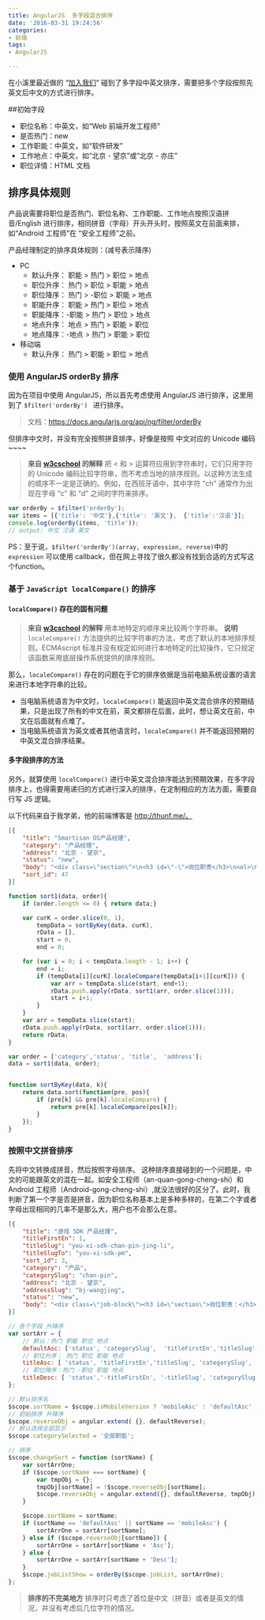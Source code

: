 ```yaml
---
title: AngularJS  多字段混合排序
date: '2016-03-31 19:24:56'
categories:
- 前端
tags:
- AngularJS

---
```


在小溪里最近做的 “[加入我们](http://www.smartisan.com/support/#/join)” 碰到了多字段中英文排序，需要把多个字段按照先英文后中文的方式进行排序。



##初始字段

* 职位名称：中英文，如“Web 前端开发工程师”
* 是否热门：new
* 工作职能：中英文，如“软件研发”
* 工作地点：中英文，如“北京 - 望京”或“北京 - 亦庄”
* 职位详情：HTML 文档

## 排序具体规则
产品说需要将职位是否热门、职位名称、工作职能、工作地点按照汉语拼音/English 进行排序，相同拼音（字母）开头开头时，按照英文在前面来排，如“Android 工程师”在 “安全工程师”之前。

产品经理制定的排序具体规则：(减号表示降序)

* PC
    * 默认升序：&nbsp;职能 > 热门 > 职位 > 地点
    * 职位升序：&nbsp;热门 > 职位 > 职能 > 地点
    * 职位降序：&nbsp;热门 > -职位 > 职能 > 地点
    * 职能升序：&nbsp;职能 > 热门 > 职位 > 地点
    * 职能降序：-职能 > 热门 > 职位 > 地点
    * 地点升序：&nbsp;地点 > 热门 > 职能 > 职位
    * 地点降序：-地点 > 热门 > 职能 > 职位
* 移动端
    * 默认升序：&nbsp;热门 > 职能 > 职位 > 地点

<!--more-->
  
### 使用 AngularJS orderBy 排序

因为在项目中使用 AngularJS，所以首先考虑使用 AngularJS 进行排序，这里用到了 `$filter('orderBy') ` 进行排序。

> 文档：https://docs.angularjs.org/api/ng/filter/orderBy

但排序中文时，并没有完全按照拼音排序，好像是按照 中文对应的 Unicode 编码~~~~
> **来自 [w3cschool](http://www.w3school.com.cn/jsref/jsref_localeCompare.asp) 的解释**
> 把 < 和 > 运算符应用到字符串时，它们只用字符的 Unicode 编码比较字符串，而不考虑当地的排序规则。以这种方法生成的顺序不一定是正确的。例如，在西班牙语中，其中字符 “ch” 通常作为出现在字母 “c” 和 “d” 之间的字符来排序。

```js
var orderBy = $filter('orderBy');
var items = [{'title': '中文'},{'title': '英文'},  {'title':'汉语'}];
console.log(orderBy(items, 'title'));
// output: 中文 汉语 英文
```
PS：至于说，`$filter('orderBy')(array, expression, reverse)`中的 `expression` 可以使用 callback，但在网上寻找了很久都没有找到合适的方式写这个function。

### 基于 `JavaScript localCompare()` 的排序

#### `localCompare()` 存在的固有问题

> **来自 [w3cschool](http://www.w3school.com.cn/jsref/jsref_localeCompare.asp) 的解释**
> 用本地特定的顺序来比较两个字符串。
> **说明**
> `localeCompare()` 方法提供的比较字符串的方法，考虑了默认的本地排序规则。ECMAscript 标准并没有规定如何进行本地特定的比较操作，它只规定该函数采用底层操作系统提供的排序规则。

那么，`localeCompare()` 存在的问题在于它的排序依据是当前电脑系统设置的语言来进行本地字符串的比较。

* 当电脑系统语言为中文时，`localeCompare()` 能返回中英文混合排序的预期结果，只是出现了所有的中文在前，英文都排在后面，此时，想让英文在前，中文在后面就有点难了。
* 当电脑系统语言为英文或者其他语言时，`localeCompare()` 并不能返回预期的中英文混合排序结果。


#### 多字段排序的方法
另外，就算使用 `localCompare()` 进行中英文混合排序能达到预期效果，在多字段排序上，也得需要用递归的方式进行深入的排序，在定制相应的方法方面，需要自行写 JS 逻辑。

以下代码来自于我学弟，他的前端博客是 http://thunf.me/。

```JSON
[{
    "title": "Smartisan OS产品经理",
    "category": "产品经理",
    "address": "北京 - 望京",
    "status": "new",
    "body": "<div class=\"section\">\n<h3 id=\"-\">岗位职责</h3>\n<ol>\n<li>参与 Smartisan OS 的产品设计；</li>\n<li>设计新产品，新功能，并持续优化和改善现有应用和功能；</li>\n<li>跟进项目进度和周期，推动产品的顺利上线。</li>\n</ol>\n</div>",
    "sort_id": 47
}]
```

```javascript
function sort1(data, order){
    if (order.length <= 0) { return data;}

    var curK = order.slice(0, 1),
        tempData = sortByKey(data, curK), 
        rData = [],
        start = 0, 
        end = 0;

    for (var i = 0; i < tempData.length - 1; i++) {
        end = i;
        if (tempData[i][curK].localeCompare(tempData[i+1][curK])) {
            var arr = tempData.slice(start, end+1);
            rData.push.apply(rData, sort1(arr, order.slice(1)));
            start = i+1;
        }
    }
    var arr = tempData.slice(start);
    rData.push.apply(rData, sort1(arr, order.slice(1)));
    return rData;
}

var order = ['category','status', 'title',  'address'];
data = sort1(data, order);


function sortByKey(data, k){
    return data.sort(function(pre, pos){
        if (pre[k] && pre[k].localeCompare) { 
            return pre[k].localeCompare(pos[k]);
        }
    });
}
```

### 按照中文拼音排序
先将中文转换成拼音，然后按照字母排序。
这种排序直接碰到的一个问题是，中文的可能跟英文的混在一起。如安全工程师（an-quan-gong-cheng-shi）和 Android 工程师（Android-gong-cheng-shi）,就没法很好的区分了。此时，我判断了第一个字是否是拼音，因为职位名称基本上是多种多样的，在第二个字或者字母出现相同的几率不是那么大，用户也不会那么在意。

``` JSON
[{
    "title": "游戏 SDK 产品经理",
    "titleFirstEn": 1,
    "titleSlug": "you-xi-sdk-chan-pin-jing-li",
    "titleSlugTo": "you-xi-sdk-pm",
    "sort_id": 3,
    "category": "产品",
    "categorySlug": "chan-pin",
    "address": "北京 - 望京",
    "addressSlug": "bj-wangjing",
    "status": "new",
    "body": "<div class=\"job-block\"><h3 id=\"section\">岗位职责：</h3>\n<ol>\n<li>负责 Smartisan OS 中游戏账号及支付 SDK 的市场分析、用户研究，挖掘需求，持续改进产品功能和用户体验；</li>\n<li>负责与运营/ BD 团队的日常沟通，收集整理跟 SDK 产品以及游戏运营数据的相关需求；</li>\n<li>沟通协调研发部门，跟进产品功能实施。</li>\n</ol>\n</div>"
}]
```

``` js
// 各个字段 升降序
var sortArr = {
    // 默认：热门 职能 职位 地点
    defaultAsc: ['status', 'categorySlug',  'titleFirstEn','titleSlug', 'addressSlug'],
    // 职位升序： 热门 职位 职能 地点
    titleAsc: [ 'status', 'titleFirstEn','titleSlug', 'categorySlug', 'addressSlug'],
    // 职位降序：热门 -职位 职能 地点
    titleDesc: [ 'status','-titleFirstEn', '-titleSlug', 'categorySlug', 'addressSlug']
};

// 默认排序名
$scope.sortName = $scope.isMobileVersion ? 'mobileAsc' : 'defaultAsc' ;
// 初始排序 升降序
$scope.reverseObj = angular.extend( {}, defaultReverse);
// 默认选择全部显示
$scope.categorySelected = '全部职能';

// 排序
$scope.changeSort = function (sortName) {
    var sortArrOne;
    if ($scope.sortName === sortName) {
        var tmpObj = {};
        tmpObj[sortName] = !$scope.reverseObj[sortName];
        $scope.reverseObj = angular.extend({}, defaultReverse, tmpObj);
    }

    $scope.sortName = sortName;
    if (sortName == 'defaultAsc' || sortName == 'mobileAsc') {
        sortArrOne = sortArr[sortName];
    } else if ($scope.reverseObj[sortName]) {
        sortArrOne = sortArr[sortName + 'Asc'];
    } else {
        sortArrOne = sortArr[sortName + 'Desc'];
    }
    $scope.jobListShow = orderBy($scope.jobList, sortArrOne);
};
```


> **排序的不完美地方**
> 排序时只考虑了首位是中文（拼音）或者是英文的情况，并没有考虑后几位字符的情况。

